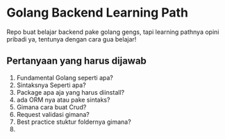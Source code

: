 # Golang Backend Learning Path
Repo buat belajar backend pake golang gengs, tapi learning pathnya opini pribadi ya, tentunya dengan cara gua belajar!

## Pertanyaan yang harus dijawab
1. Fundamental Golang seperti apa?
2. Sintaksnya Seperti apa?
3. Package apa aja yang harus diinstall?
4. ada ORM nya atau pake sintaks?
5. Gimana cara buat Crud?
6. Request validasi gimana?
7. Best practice stuktur foldernya gimana?
8. 
